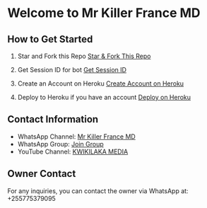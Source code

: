 # Welcome to Mr Killer France MD

## How to Get Started

1. Star and Fork this Repo
   [Star & Fork This Repo](https://github.com/ibra-pixel/Ibupixel-/fork)

2. Get Session ID for bot
   [Get Session ID](https://mr-killer-france-md-pair-code.onrender.com)

3. Create an Account on Heroku
   [Create Account on Heroku](https://heroku.com)

4. Deploy to Heroku if you have an account
   [Deploy on Heroku](https://dashboard.heroku.com/new?template=https://github.com/ibra-pixel/Ibupixel-/tree/main)

## Contact Information

- WhatsApp Channel: [Mr Killer France MD](https://whatsapp.com/channel/0029Vb5Q7rM4inosOrUGmY07)
- WhatsApp Group: [Join Group](https://chat.whatsapp.com/BYkNqwPhPT07Z19C4CQJDC)
- YouTube Channel: [KWIKILAKA MEDIA](https://www.youtube.com/@KWIKILAKA_MEDIA)

## Owner Contact
For any inquiries, you can contact the owner via WhatsApp at: 
+255775379095